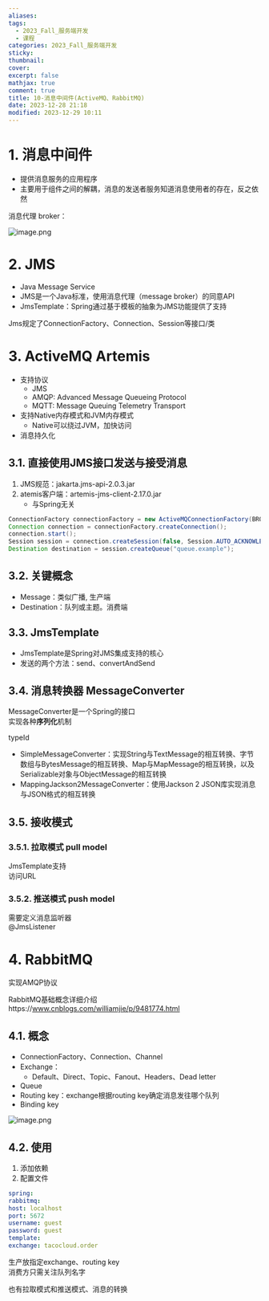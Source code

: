 ```yaml
---
aliases: 
tags:
  - 2023_Fall_服务端开发
  - 课程
categories: 2023_Fall_服务端开发
sticky:
thumbnail:
cover: 
excerpt: false
mathjax: true
comment: true
title: 10-消息中间件(ActiveMQ、RabbitMQ)
date: 2023-12-28 21:18
modified: 2023-12-29 10:11
---
```


# 1. 消息中间件

- 提供消息服务的应用程序
- 主要用于组件之间的解耦，消息的发送者服务知道消息使用者的存在，反之依然

消息代理 broker：

![image.png](https://chillcharlie-img.oss-cn-hangzhou.aliyuncs.com/image%2F2023%2F11%2F16%2F18-53-01-0b10509f214aed7690a292bddcc3240f-20231116185259-10be9f.png)

# 2. JMS

- Java Message Service
- JMS是一个Java标准，使用消息代理（message broker）的同意API
- JmsTemplate：Spring通过基于模板的抽象为JMS功能提供了支持

Jms规定了ConnectionFactory、Connection、Session等接口/类

# 3. ActiveMQ Artemis

- 支持协议
	- JMS
	- AMQP: Advanced Message Queueing Protocol
	- MQTT: Message Queuing Telemetry Transport
- 支持Native内存模式和JVM内存模式
	- Native可以绕过JVM，加快访问
- 消息持久化

## 3.1. 直接使用JMS接口发送与接受消息

1. JMS规范：jakarta.jms-api-2.0.3.jar
2. atemis客户端：artemis-jms-client-2.17.0.jar
	- 与Spring无关

```java
ConnectionFactory connectionFactory = new ActiveMQConnectionFactory(BROKER_URL, USERNAME, PASSWORD);
Connection connection = connectionFactory.createConnection();
connection.start();
Session session = connection.createSession(false, Session.AUTO_ACKNOWLEDGE);
Destination destination = session.createQueue("queue.example");
```

## 3.2. 关键概念

- Message：类似广播, 生产端
- Destination：队列或主题。消费端

## 3.3. JmsTemplate

- JmsTemplate是Spring对JMS集成支持的核心
- 发送的两个方法：send、convertAndSend

## 3.4. 消息转换器 MessageConverter

MessageConverter是一个Spring的接口  
实现各种**序列化**机制

typeId

- SimpleMessageConverter：实现String与TextMessage的相互转换、字节数组与BytesMessage的相互转换、Map与MapMessage的相互转换，以及Serializable对象与ObjectMessage的相互转换
- MappingJackson2MessageConverter：使用Jackson 2 JSON库实现消息与JSON格式的相互转换

## 3.5. 接收模式

### 3.5.1. 拉取模式 pull model

JmsTemplate支持  
访问URL

### 3.5.2. 推送模式 push model

需要定义消息监听器  
@JmsListener

# 4. RabbitMQ

实现AMQP协议

RabbitMQ基础概念详细介绍https://www.cnblogs.com/williamjie/p/9481774.html

## 4.1. 概念

- ConnectionFactory、Connection、Channel
- Exchange：
	- Default、Direct、Topic、Fanout、Headers、Dead letter
- Queue
- Routing key：exchange根据routing key确定消息发往哪个队列
- Binding key

![image.png](https://chillcharlie-img.oss-cn-hangzhou.aliyuncs.com/image%2F2023%2F11%2F16%2F20-31-55-d57a847ec3e2d2ed48f59f6b49ec2e0c-20231116203155-0bdbb4.png)

## 4.2. 使用

1. 添加依赖
2. 配置文件

```yaml
spring:
rabbitmq:
host: localhost
port: 5672
username: guest
password: guest
template:
exchange: tacocloud.order
```

生产放指定exchange、routing key  
消费方只需关注队列名字

也有拉取模式和推送模式、消息的转换